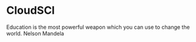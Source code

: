 # CloudSCI

Education is the most powerful weapon which you can use to change the world.
Nelson Mandela